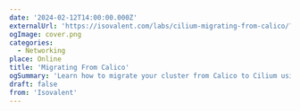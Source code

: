 ```yaml
---
date: '2024-02-12T14:00:00.000Z'
externalUrl: 'https://isovalent.com/labs/cilium-migrating-from-calico/?utm_source=website-cilium&utm_medium=referral&utm_campaign=cilium-lab'
ogImage: cover.png
categories:
  - Networking
place: Online
title: 'Migrating From Calico'
ogSummary: 'Learn how to migrate your cluster from Calico to Cilium using the new Cilium CRD CiliumNodeConfig. It allows running clusters to be migrated on a node-by-node basis, without disrupting existing traffic or requiring a complete cluster outage or rebuild.'
draft: false
from: 'Isovalent'
---
```


